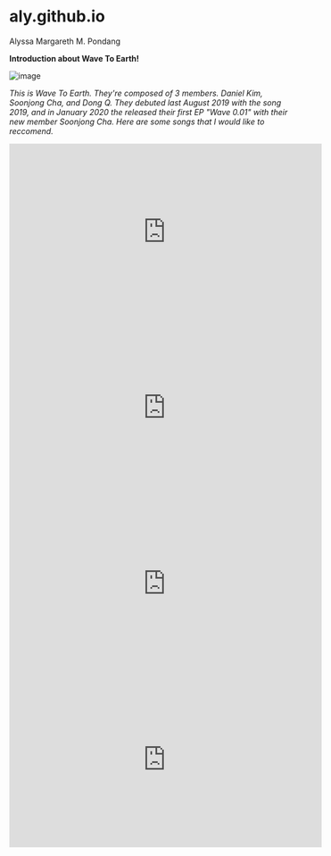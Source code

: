 # aly.github.io
Alyssa Margareth M. Pondang


**Introduction about Wave To Earth!**

![image](https://media2.cltampa.com/cltampa/imager/u/original/16340046/wave_to_earth.png)

*This is Wave To Earth. They're composed of 3 members. Daniel Kim, Soonjong Cha, and Dong Q. They debuted last August 2019 with the song 2019, and in January 2020 the released their first EP "Wave 0.01" with their new member Soonjong Cha. Here  are some songs that I would like to reccomend.*


<iframe width="560" height="315" src="https://www.youtube.com/embed/I_Es_7QGI94?si=W7yJxd7y1Z_fOJ6u" title="YouTube video player" frameborder="0" allow="accelerometer; autoplay; clipboard-write; encrypted-media; gyroscope; picture-in-picture; web-share" allowfullscreen></iframe>


<iframe width="560" height="315" src="https://www.youtube.com/embed/aygggKXrN6g?si=-0XxcNmiyG51rDm2" title="YouTube video player" frameborder="0" allow="accelerometer; autoplay; clipboard-write; encrypted-media; gyroscope; picture-in-picture; web-share" allowfullscreen></iframe>


<iframe width="560" height="315" src="https://www.youtube.com/embed/uzFyx1glMyA?si=Ekq2b-MWMk990fyE" title="YouTube video player" frameborder="0" allow="accelerometer; autoplay; clipboard-write; encrypted-media; gyroscope; picture-in-picture; web-share" allowfullscreen></iframe>


<iframe width="560" height="315" src="https://www.youtube.com/embed/xao-4NA7PM0?si=o69Glch-iGRWVgRd" title="YouTube video player" frameborder="0" allow="accelerometer; autoplay; clipboard-write; encrypted-media; gyroscope; picture-in-picture; web-share" allowfullscreen></iframe>

